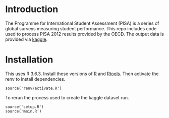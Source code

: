 # Introduction

The Programme for International Student Assessment (PISA) is a series of global surveys measuring student performance.
This repo includes code used to process PISA 2012 results provided by the OECD. 
The output data is provided via [kaggle](https://www.kaggle.com/samuelh/pisa-2012).

# Installation

This uses R 3.6.3. Install these versions of [R](https://cran.r-project.org/bin/windows/base/old/3.6.3/) and [Rtools](https://cran.r-project.org/bin/windows/Rtools/history.html). 
Then activate the renv to install dependencies.

```
source('renv/activate.R')
```

To rerun the process used to create the kaggle dataset run.

```
source('setup.R')
source('main.R')
```